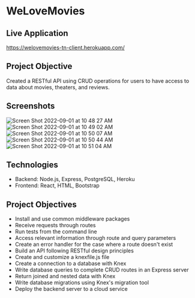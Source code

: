 # WeLoveMovies

## Live Application
https://welovemovies-tn-client.herokuapp.com/ 

## Project Objective
Created a RESTful API using CRUD operations for users to have access to data about movies, theaters, and reviews. 

## Screenshots
![Screen Shot 2022-09-01 at 10 48 27 AM](https://user-images.githubusercontent.com/93909152/187979792-62674e7f-1832-4232-8a39-332c8a240f05.png)
![Screen Shot 2022-09-01 at 10 49 02 AM](https://user-images.githubusercontent.com/93909152/187979841-c75da001-4989-4f72-aaeb-700a97caeeb1.png)
![Screen Shot 2022-09-01 at 10 50 07 AM](https://user-images.githubusercontent.com/93909152/187979900-66f58d49-8121-49ef-a459-ea8ae9c6710e.png)
![Screen Shot 2022-09-01 at 10 50 44 AM](https://user-images.githubusercontent.com/93909152/187979988-55b7de97-cda4-42e3-9537-bca28918cbea.png)
![Screen Shot 2022-09-01 at 10 51 04 AM](https://user-images.githubusercontent.com/93909152/187980035-74d91b33-615b-410a-8555-c1cb8306dfd9.png)


## Technologies
- Backend: Node.js, Express, PostgreSQL, Heroku
- Frontend: React, HTML, Bootstrap

## Project Objectives
- Install and use common middleware packages
- Receive requests through routes
- Run tests from the command line
- Access relevant information through route and query parameters
- Create an error handler for the case where a route doesn't exist
- Build an API following RESTful design principles
- Create and customize a knexfile.js file
- Create a connection to a database with Knex
- Write database queries to complete CRUD routes in an Express server
- Return joined and nested data with Knex
- Write database migrations using Knex's migration tool
- Deploy the backend server to a cloud service

